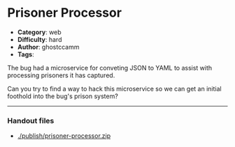 Prisoner Processor
======================

- **Category**: web
- **Difficulty**: hard
- **Author**: ghostccamm
- **Tags**: 

The bug had a microservice for conveting JSON to YAML to assist with processing prisoners it has captured.

Can you try to find a way to hack this microservice so we can get an initial foothold into the bug's prison system?

---

### Handout files

- [./publish/prisoner-processor.zip](./publish/prisoner-processor.zip)
